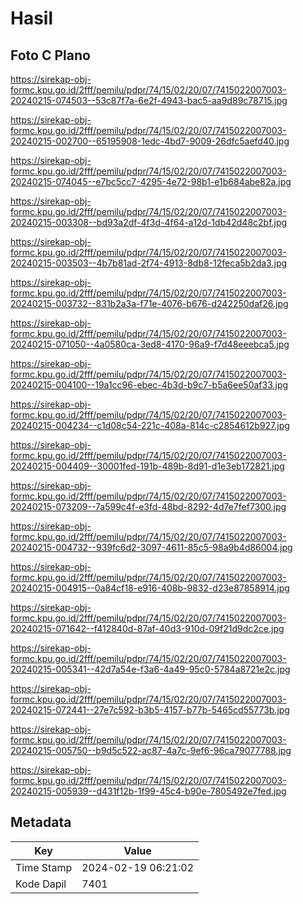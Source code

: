 # Hasil

## Foto C Plano

https://sirekap-obj-formc.kpu.go.id/2fff/pemilu/pdpr/74/15/02/20/07/7415022007003-20240215-074503--53c87f7a-6e2f-4943-bac5-aa9d89c78715.jpg

https://sirekap-obj-formc.kpu.go.id/2fff/pemilu/pdpr/74/15/02/20/07/7415022007003-20240215-002700--65195908-1edc-4bd7-9009-26dfc5aefd40.jpg

https://sirekap-obj-formc.kpu.go.id/2fff/pemilu/pdpr/74/15/02/20/07/7415022007003-20240215-074045--e7bc5cc7-4295-4e72-98b1-e1b684abe82a.jpg

https://sirekap-obj-formc.kpu.go.id/2fff/pemilu/pdpr/74/15/02/20/07/7415022007003-20240215-003308--bd93a2df-4f3d-4f64-a12d-1db42d48c2bf.jpg

https://sirekap-obj-formc.kpu.go.id/2fff/pemilu/pdpr/74/15/02/20/07/7415022007003-20240215-003503--4b7b81ad-2f74-4913-8db8-12feca5b2da3.jpg

https://sirekap-obj-formc.kpu.go.id/2fff/pemilu/pdpr/74/15/02/20/07/7415022007003-20240215-003732--831b2a3a-f71e-4076-b676-d242250daf26.jpg

https://sirekap-obj-formc.kpu.go.id/2fff/pemilu/pdpr/74/15/02/20/07/7415022007003-20240215-071050--4a0580ca-3ed8-4170-96a9-f7d48eeebca5.jpg

https://sirekap-obj-formc.kpu.go.id/2fff/pemilu/pdpr/74/15/02/20/07/7415022007003-20240215-004100--19a1cc96-ebec-4b3d-b9c7-b5a6ee50af33.jpg

https://sirekap-obj-formc.kpu.go.id/2fff/pemilu/pdpr/74/15/02/20/07/7415022007003-20240215-004234--c1d08c54-221c-408a-814c-c2854612b927.jpg

https://sirekap-obj-formc.kpu.go.id/2fff/pemilu/pdpr/74/15/02/20/07/7415022007003-20240215-004409--30001fed-191b-489b-8d91-d1e3eb172821.jpg

https://sirekap-obj-formc.kpu.go.id/2fff/pemilu/pdpr/74/15/02/20/07/7415022007003-20240215-073209--7a599c4f-e3fd-48bd-8292-4d7e7fef7300.jpg

https://sirekap-obj-formc.kpu.go.id/2fff/pemilu/pdpr/74/15/02/20/07/7415022007003-20240215-004732--939fc6d2-3097-4611-85c5-98a9b4d86004.jpg

https://sirekap-obj-formc.kpu.go.id/2fff/pemilu/pdpr/74/15/02/20/07/7415022007003-20240215-004915--0a84cf18-e916-408b-9832-d23e87858914.jpg

https://sirekap-obj-formc.kpu.go.id/2fff/pemilu/pdpr/74/15/02/20/07/7415022007003-20240215-071642--f412840d-87af-40d3-910d-09f21d9dc2ce.jpg

https://sirekap-obj-formc.kpu.go.id/2fff/pemilu/pdpr/74/15/02/20/07/7415022007003-20240215-005341--42d7a54e-f3a6-4a49-95c0-5784a8721e2c.jpg

https://sirekap-obj-formc.kpu.go.id/2fff/pemilu/pdpr/74/15/02/20/07/7415022007003-20240215-072441--27e7c592-b3b5-4157-b77b-5465cd55773b.jpg

https://sirekap-obj-formc.kpu.go.id/2fff/pemilu/pdpr/74/15/02/20/07/7415022007003-20240215-005750--b9d5c522-ac87-4a7c-9ef6-96ca79077788.jpg

https://sirekap-obj-formc.kpu.go.id/2fff/pemilu/pdpr/74/15/02/20/07/7415022007003-20240215-005939--d431f12b-1f99-45c4-b90e-7805492e7fed.jpg


## Metadata

| Key        | Value               |
| ---------- | ------------------- |
| Time Stamp | 2024-02-19 06:21:02 |
| Kode Dapil | 7401                |



